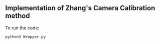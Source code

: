 ## Implementation of Zhang's Camera Calibration method 

To run the code:

```sh
python3 Wrapper.py
```
